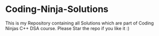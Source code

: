 # Coding-Ninja-Solutions
This is my Repository containing all Solutions which are part of Coding Ninjas C++ DSA course. Please Star the repo if you like it :)
